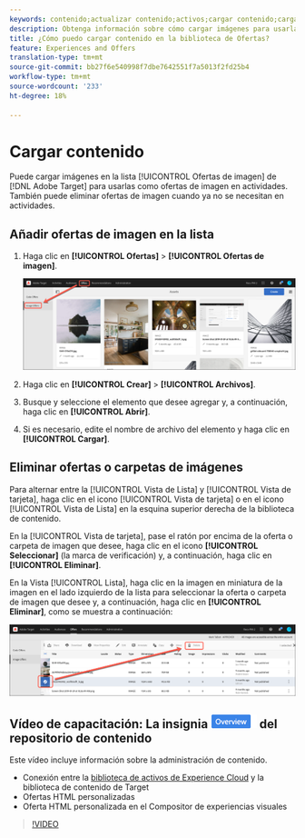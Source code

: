 ```yaml
---
keywords: contenido;actualizar contenido;activos;cargar contenido;cargar activo
description: Obtenga información sobre cómo cargar imágenes para usarlas como ofertas de imágenes en Adobe Target.
title: ¿Cómo puedo cargar contenido en la biblioteca de Ofertas?
feature: Experiences and Offers
translation-type: tm+mt
source-git-commit: bb27f6e540998f7dbe7642551f7a5013f2fd25b4
workflow-type: tm+mt
source-wordcount: '233'
ht-degree: 18%

---
```



# Cargar contenido

Puede cargar imágenes en la lista [!UICONTROL Ofertas de imagen] de [!DNL Adobe Target] para usarlas como ofertas de imagen en actividades. También puede eliminar ofertas de imagen cuando ya no se necesitan en actividades.

## Añadir ofertas de imagen en la lista

1. Haga clic en **[!UICONTROL Ofertas]** > **[!UICONTROL Ofertas de imagen]**.

   ![Ofertas > Ofertas de imagen](/help/c-experiences/c-manage-content/assets/image-offers-tab.png)

1. Haga clic en **[!UICONTROL Crear]** > **[!UICONTROL Archivos]**.
1. Busque y seleccione el elemento que desee agregar y, a continuación, haga clic en **[!UICONTROL Abrir]**.
1. Si es necesario, edite el nombre de archivo del elemento y haga clic en **[!UICONTROL Cargar]**.

## Eliminar ofertas o carpetas de imágenes

Para alternar entre la [!UICONTROL Vista de Lista] y [!UICONTROL Vista de tarjeta], haga clic en el icono [!UICONTROL Vista de tarjeta] o en el icono [!UICONTROL Vista de Lista] en la esquina superior derecha de la biblioteca de contenido.

En la [!UICONTROL Vista de tarjeta], pase el ratón por encima de la oferta o carpeta de imagen que desee, haga clic en el icono **[!UICONTROL Seleccionar]** (la marca de verificación) y, a continuación, haga clic en **[!UICONTROL Eliminar]**.

En la Vista [!UICONTROL Lista], haga clic en la imagen en miniatura de la imagen en el lado izquierdo de la lista para seleccionar la oferta o carpeta de imagen que desee y, a continuación, haga clic en **[!UICONTROL Eliminar]**, como se muestra a continuación:

![Eliminar elemento seleccionado](/help/c-experiences/c-manage-content/assets/delete-image-offer.png)

## Vídeo de capacitación: La insignia ![Información general](/help/assets/overview.png) del repositorio de contenido

Este vídeo incluye información sobre la administración de contenido.

* Conexión entre la [biblioteca de activos de Experience Cloud](https://experienceleague.adobe.com/docs/core-services/interface/assets/creative-cloud.html) y la biblioteca de contenido de Target
* Ofertas HTML personalizadas
* Oferta HTML personalizada en el Compositor de experiencias visuales

>[!VIDEO](https://video.tv.adobe.com/v/17387)